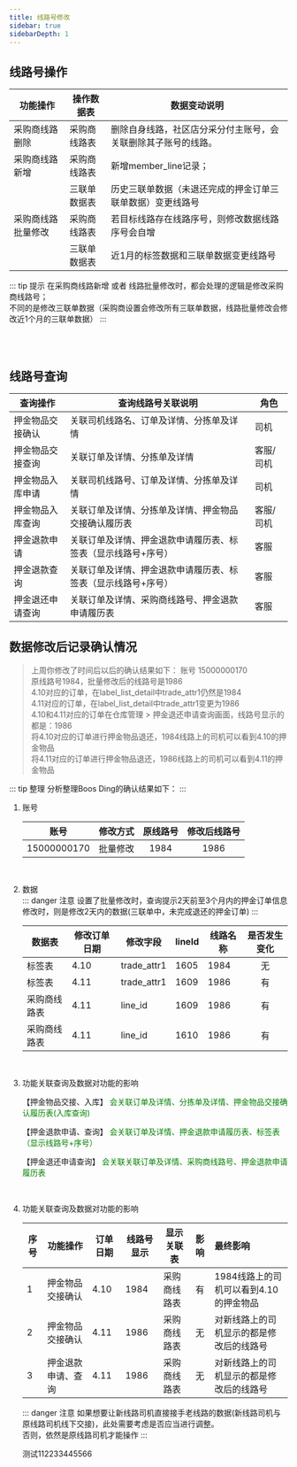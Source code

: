 ```yaml
---
title: 线路号修改
sidebar: true
sidebarDepth: 1
---
```


## 线路号操作

| 功能操作           | 操作数据表                                                   | 数据变动说明                                                 |
| ------------------ | ------------------------------------------------------------ | ------------------------------------------------------------ |
| 采购商线路删除     | 采购商线路表             | 删除自身线路，社区店分采分付主账号，会关联删除其子账号的线路。 |
| 采购商线路新增     | 采购商线路表             | 新增member_line记录；                                        |
|                    | 三联单数据表    | 历史三联单数据（未退还完成的押金订单三联单数据）变更线路号       |
| 采购商线路批量修改  | 采购商线路表             | 若目标线路存在线路序号，则修改数据线路序号会自增             |
|                    | 三联单数据表    | 近1月的标签数据和三联单数据变更线路号                        |

::: tip 提示 
在采购商线路新增 或者 线路批量修改时，都会处理的逻辑是修改采购商线路号；<br>不同的是修改三联单数据（采购商设置会修改所有三联单数据，线路批量修改会修改近1个月的三联单数据）
:::

<div style="display:none;">
    <a-alert message="注意" type="warning">
      <p slot="description"></p>
    </a-alert>
</div>

<br/>
<br/>


## 线路号查询


| 查询操作        |        查询线路号关联说明                               |  角色   |
| -------------- | ------------------------------------------------------ | ------ |
| 押金物品交接确认 | 关联司机线路名、订单及详情、分拣单及详情                   |  司机      |
| 押金物品交接查询 | 关联订单及详情、分拣单及详情                              |  客服/司机  |
| 押金物品入库申请 | 关联司机线路号、订单及详情、分拣单及详情                   |  司机      |
| 押金物品入库查询 | 关联订单及详情、分拣单及详情、押金物品交接确认履历表        |  客服/司机  |
| 押金退款申请     | 关联订单及详情、押金退款申请履历表、标签表（显示线路号+序号）|  客服     |
| 押金退款查询     | 关联订单及详情、押金退款申请履历表、标签表（显示线路号+序号）|  客服     |
| 押金退还申请查询 | 关联订单及详情、采购商线路号、押金退款申请履历表           | 客服  |



## 数据修改后记录确认情况

> 上周你修改了时间后以后的确认结果如下：
账号 15000000170   
原线路号1984，批量修改后的线路号是1986   
4.10对应的订单，在label_list_detail中trade_attr1仍然是1984   
4.11对应的订单，在label_list_detail中trade_attr1变更为1986   
4.10和4.11对应的订单在仓库管理 > 押金退还申请查询画面，线路号显示的都是：1986   
将4.10对应的订单进行押金物品退还，1984线路上的司机可以看到4.10的押金物品   
将4.11对应的订单进行押金物品退还，1986线路上的司机可以看到4.11的押金物品   

::: tip  整理
分析整理Boos Ding的确认结果如下：
:::

1.  账号<br/>
   
    | 账号 | 修改方式 | 原线路号 | 修改后线路号 |
    | ---- | :-------: | :--------: | :--------:  |
    | 15000000170 | 批量修改 |1984 | 1986 |
    <br/>

2.  数据<br/>
    ::: danger 注意
      设置了批量修改时，查询提示2天前至3个月内的押金订单信息   
      修改时，则是修改2天内的数据(三联单中，未完成退还的押金订单)
    ::: 

    | 数据表 | 修改订单日期 | 修改字段 | lineId | 线路名称 | 是否发生变化 |
    | ---    | --------- | ------ | --- | --- | :---: |
    | 标签表 | 4.10 | trade_attr1 | 1605 | 1984 | <a-tag color="red">无</a-tag> |
    | 标签表 | 4.11 | trade_attr1 | 1609 | 1986 | <a-tag color="green">有</a-tag> |
    | 采购商线路表 | 4.11 | line_id | 1609 | 1986 | <a-tag color="green">有</a-tag> |
    | 采购商线路表 | 4.11 | line_id | 1610 | 1986 | <a-tag color="green">有</a-tag> |
    <br/>

3.  功能关联查询及数据对功能的影响<br/>
    <div>
      <a-tabs type="card" default-active-key="1">
        <a-tab-pane key="1" tab="押金物品交接、入库">
          <!-- <a-card style=""> -->
            <!-- <a-tag style='margin-bottom:15px;' color='green'>押金物品交接、入库</a-tag> -->
            <a-alert
              message2="押金物品交接、入库"
              description2="押金物品交接、入库会关联三联单中分拣单的数据"
              type="success">
              <p slot="description">
                【押金物品交接、入库】 <span style="color: green">会关联订单及详情、分拣单及详情、押金物品交接确认履历表(入库查询)</span>
              </p>
            </a-alert>
          <!-- </a-card> -->
        </a-tab-pane>
        <a-tab-pane key="2" tab="押金退款申请、查询" force-render>
            <!-- <a-card style=""> -->
              <!-- <a-tag style='margin-bottom:15px;' color='green'>押金退款申请、查询</a-tag> -->
              <a-alert
                message2="押金退款申请、查询"
                description2="押金退款申请、查询会关联订单及详情、押金退款申请履历表、标签表（显示线路号+序号）"
                type="success">
                <p slot="description">
                  【押金退款申请、查询】 <span style="color: green">会关联订单及详情、押金退款申请履历表、标签表（显示线路号+序号）</span>
                </p>
              </a-alert>
            <!-- </a-card> -->
        </a-tab-pane>
        <a-tab-pane key="3" tab="押金退还申请查询">
            <!-- <a-card style=""> -->
              <!-- <a-tag style='margin-bottom:15px;' color='green'>押金退还申请查询</a-tag> -->
              <a-alert
                description22="押金退还申请查询会关联关联订单及详情、采购商线路号、押金退款申请履历表"
                type="success">
                <p slot="description">
                  【押金退还申请查询】 <span style="color: green">会关联关联订单及详情、采购商线路号、押金退款申请履历表</span>
                </p>
              </a-alert>
            <!-- </a-card> -->
        </a-tab-pane>
      </a-tabs>
    </div>
    <br/>

4.  功能关联查询及数据对功能的影响<br/>

    | 序号 | 功能操作 | 订单日期 | 线路号显示 | 显示关联表 | 影响 | 最终影响 |
    | --- | ---    | --------- | ------ | --- | :---: | :---- |
    | 1 | 押金物品交接确认 | 4.10 | 1984 | 采购商线路表 | <a-tag color="green">有</a-tag> | 1984线路上的司机可以看到4.10的押金物品 |
    | 2 | 押金物品交接确认 | 4.11 | 1986 | 采购商线路表 | <a-tag color="red">无</a-tag> | 对新线路上的司机显示的都是修改后的线路号 |
    | 3 | 押金退款申请、查询 | 4.11 | 1986 | 采购商线路表 | <a-tag color="red">无</a-tag> | 对新线路上的司机显示的都是修改后的线路号 |

    ::: danger 注意
    如果想要让新线路司机直接接手老线路的数据(新线路司机与原线路司机线下交接)，此处需要考虑是否应当进行调整。   
    否则，依然是原线路司机才能操作
    :::

    测试112233445566

    <br/>
